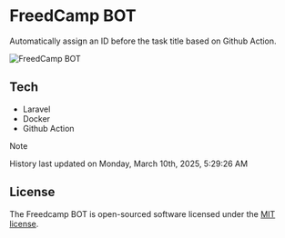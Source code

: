 # FreedCamp BOT

Automatically assign an ID before the task title based on Github Action.

![FreedCamp BOT](https://repository-images.githubusercontent.com/737932867/7d34798b-2680-471c-b089-a78a718d3d6a)

## Tech

- Laravel
- Docker
- Github Action

> [!NOTE]  
> History last updated on Monday, March 10th, 2025, 5:29:26 AM

## License

The Freedcamp BOT is open-sourced software licensed under the [MIT license](https://opensource.org/licenses/MIT).
